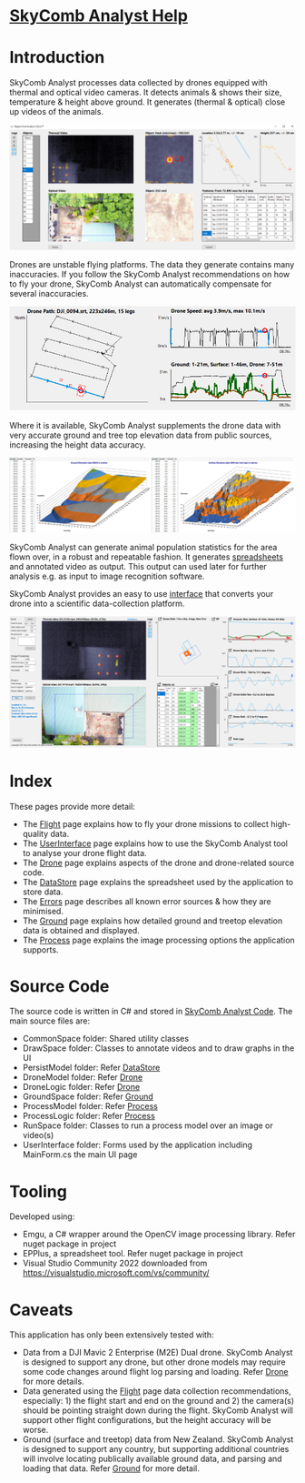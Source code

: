 # [SkyComb Analyst Help](https://github.com/PhilipQuirke/SkyCombAnalystHelp/) 

# Introduction
SkyComb Analyst processes data collected by drones equipped with thermal and optical video cameras. It detects animals & shows their size, temperature & height above ground. It generates (thermal & optical) close up videos of the animals.

![Object Explorer](./Static/ObjectExplorer.png?raw=true "Object Explorer")

Drones are unstable flying platforms. The data they generate contains many inaccuracies. If you follow the SkyComb Analyst recommendations on how to fly your drone, SkyComb Analyst can automatically compensate for several inaccuracies. 

![Path, Speed & Altitude](./Static/Overview1.png?raw=true "Path, Speed & Altitude")

Where it is available, SkyComb Analyst supplements the drone data with very accurate ground and tree top elevation data from public sources, increasing the height data accuracy.

![DEM & DSM Elevations](./Static/Overview2.png?raw=true "DEM & DSM Elevations")

SkyComb Analyst can generate animal population statistics for the area flown over, in a robust and repeatable fashion. It generates [spreadsheets](./DataStore.md) and annotated video as output. This output can used later for further analysis e.g. as input to image recognition software.

SkyComb Analyst provides an easy to use [interface](./UserInterface.md) that converts your drone into a scientific data-collection platform.

![User Interface](./Static/UIExample.png?raw=true "User Interface")


# Index
These pages provide more detail:
- The [Flight](./Flight.md) page explains how to fly your drone missions to collect high-quality data.
- The [UserInterface](./UserInterface.md) page explains how to use the SkyComb Analyst tool to analyse your drone flight data. 
- The [Drone](./Drone.md) page explains aspects of the drone and drone-related source code.
- The [DataStore](./DataStore.md) page explains the spreadsheet used by the application to store data.
- The [Errors](./Errors.md) page describes all known error sources & how they are minimised. 
- The [Ground](./Ground.md) page explains how detailed ground and treetop elevation data is obtained and displayed.
- The [Process](./Process.md) page explains the image processing options the application supports.


# Source Code
The source code is written in C# and stored in [SkyComb Analyst Code](https://github.com/PhilipQuirke/SkyCombAnalyst/). 
The main source files are:
- CommonSpace folder: Shared utility classes
- DrawSpace folder: Classes to annotate videos and to draw graphs in the UI
- PersistModel folder: Refer [DataStore](./DataStore.md)
- DroneModel folder: Refer [Drone](./Drone.md)
- DroneLogic folder: Refer [Drone](./Drone.md)
- GroundSpace folder: Refer [Ground](./Ground.md)
- ProcessModel folder: Refer [Process](./Process.md) 
- ProcessLogic folder: Refer [Process](./Process.md) 
- RunSpace folder: Classes to run a process model over an image or video(s)
- UserInterface folder: Forms used by the application including MainForm.cs the main UI page


# Tooling 
Developed using:
- Emgu, a C# wrapper around the OpenCV image processing library. Refer nuget package in project
- EPPlus, a spreadsheet tool. Refer nuget package in project
- Visual Studio Community 2022 downloaded from https://visualstudio.microsoft.com/vs/community/

# Caveats
This application has only been extensively tested with:
- Data from a DJI Mavic 2 Enterprise (M2E) Dual drone. SkyComb Analyst is designed to support any drone, but other drone models may require some code changes around flight log parsing and loading. Refer [Drone](./Drone.md) for more details.
- Data generated using the [Flight](./Flight.md) page data collection recommendations, especially: 1) the flight start and end on the ground and 2) the camera(s) should be pointing straight down during the flight. SkyComb Analyst will support other flight configurations, but the height accuracy will be worse.  
- Ground (surface and treetop) data from New Zealand. SkyComb Analyst is designed to support any country, but supporting additional countries will involve locating publically available ground data, and parsing and loading that data. Refer [Ground](./Ground.md) for more detail.

